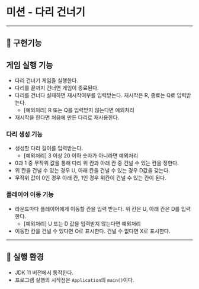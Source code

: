 # 미션 - 다리 건너기

---
## :rocket: 구현기능

## 게임 실행 기능
- 다리 건너기 게임을 실행한다.
- 다리를 끝까지 건너면 게임이 종료된다.
- 다리를 건너다 실패하면 재시작여부를 입력받는다. 재시작은 R, 종료는 Q로 입력받는다.
  - [예외처리] R 또는 Q를 입력받지 않는다면 예외처리
- 재시작을 한다면 처음에 만든 다리로 재사용한다.

### 다리 생성 기능
- 생성할 다리 길이를 입력받는다.
  - [예외처리] 3 이상 20 이하 숫자가 아니라면 예외처리
- 0과 1 중 무작위 값을 통해 다리 위 칸과 아래 칸 중 건널 수 있는 칸을 정한다.
- 위 칸을 건널 수 있는 경우 U, 아래 칸을 건널 수 있는 경우 D값을 갖는다.
- 무작위 값이 0인 경우 아래 칸, 1인 경우 위칸이 건널 수 있는 칸이 된다.

### 플레이어 이동 기능
- 라운드마다 플레이어에게 이동할 칸을 입력 받는다. 위 칸은 U, 아래 칸은 D를 입력한다.
  - [예외처리] U 또는 D 값을 입력받지 않는다면 예외처리
- 이동한 칸을 건널 수 있다면 O로 표시한다. 건널 수 없다면 X로 표시한다.


---
## :dart: 실행 환경
- JDK 11 버전에서 동작한다.
- 프로그램 실행의 시작점은 `Application`의 `main()`이다.
